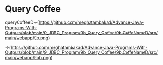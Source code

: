 # Query Coffee

queryCoffeeD->(https://github.com/meghatambakad/Advance-Java-Programs-With-Outputs/blob/main/9_JDBC_Program/9b_Query_Coffee/9b.CoffeNameD/src/main/webapp/9b.png)

->(https://github.com/meghatambakad/Advance-Java-Programs-With-Outputs/blob/main/9_JDBC_Program/9b_Query_Coffee/9b.CoffeNameD/src/main/webapp/9bb.png)
